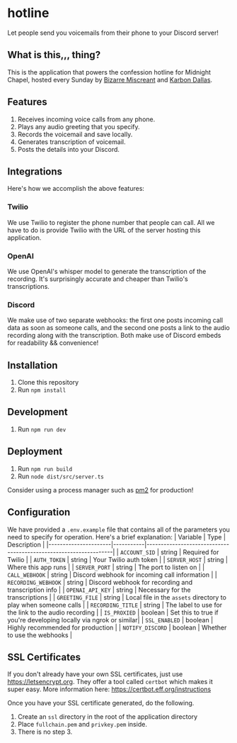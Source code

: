 # hotline

Let people send you voicemails from their phone to your Discord server!

## What is this,,, thing?

This is the application that powers the confession hotline for Midnight Chapel, hosted every Sunday by [Bizarre Miscreant](https://x.com/bizzrmiscreant) and [Karbon Dallas](https://x.com/KarbonDallas).

## Features

1. Receives incoming voice calls from any phone.
1. Plays any audio greeting that you specify.
1. Records the voicemail and save locally.
1. Generates transcription of voicemail.
1. Posts the details into your Discord.

## Integrations

Here's how we accomplish the above features:

### Twilio

We use Twilio to register the phone number that people can call. All we have to do is provide Twilio with the URL of the server hosting this application.

### OpenAI

We use OpenAI's whisper model to generate the transcription of the recording. It's surprisingly accurate and cheaper than Twilio's transcriptions.

### Discord

We make use of two separate webhooks: the first one posts incoming call data as soon as someone calls, and the second one posts a link to the audio recording along with the transcription. Both make use of Discord embeds for readability && convenience!

## Installation

1. Clone this repository
1. Run `npm install`

## Development

1. Run `npm run dev`

## Deployment

1. Run `npm run build`
1. Run `node dist/src/server.ts`

Consider using a process manager such as [pm2](https://www.npmjs.com/package/pm2) for production!

## Configuration

We have provided a `.env.example` file that contains all of the parameters you need to specify for operation. Here's a brief explanation:
| Variable | Type | Description |
|----------------------|-----------|------------------------------------------------------------------|
| `ACCOUNT_SID` | string | Required for Twilio |
| `AUTH_TOKEN` | string | Your Twilio auth token |
| `SERVER_HOST` | string | Where this app runs |
| `SERVER_PORT` | string | The port to listen on |
| `CALL_WEBHOOK` | string | Discord webhook for incoming call information |
| `RECORDING_WEBHOOK` | string | Discord webhook for recording and transcription info |
| `OPENAI_API_KEY` | string | Necessary for the transcriptions |
| `GREETING_FILE` | string | Local file in the `assets` directory to play when someone calls |
| `RECORDING_TITLE` | string | The label to use for the link to the audio recording |
| `IS_PROXIED` | boolean | Set this to true if you're developing locally via ngrok or similar|
| `SSL_ENABLED` | boolean | Highly recommended for production |
| `NOTIFY_DISCORD` | boolean | Whether to use the webhooks |

## SSL Certificates

If you don't already have your own SSL certificates, just use https://letsencrypt.org. They offer a tool called `certbot` which makes it super easy. More information here: https://certbot.eff.org/instructions

Once you have your SSL certificate generated, do the following.

1. Create an `ssl` directory in the root of the application directory
1. Place `fullchain.pem` and `privkey.pem` inside.
1. There is no step 3.
